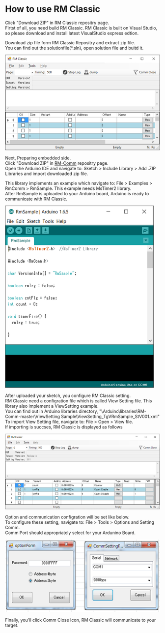 # How to use RM Classic
Click "Download ZIP" in RM Classic repositry page.  
Firtst of all, you need build RM Classic.
RM Classic is built on Visual Studio, so please download and install latest VisualStudio express edtion.

Download zip file form RM Classic Repositry and extract zip file.  
You can find out the solutionfile(\*.sln), open solution file and buitd it.

![RM Classic screen](mdContents\RMScreenShotInitial.png "screenshot")

Next, Preparing embedded side.  
Click "Download ZIP" in [RM-Comm](https://github.com/NaoNaoMe/RM-Comm) repositry page.  
Open the Arduino IDE and navigate to: Sketch > Include Library > Add .ZIP Libraries and import downloaded zip file.

This library implements an example which navigate to: File > Examples > RmComm > RmSample. This example needs MsTimer2 library.  
After RmSample is uploaded to your Arduino board, Arduino is ready to communicate with RM Classic.

![Ardunino IDE screen](mdContents\ArduinoIDEScreenShot.png "screenshot")

After uploaded your sketch, you configure RM Classic setting.  
RM Classic need a configration file which is called View Setting file.
This library also implement a ViewSetting example.  
You can find out in Arduino libraries directory, "\\Arduino\\libraries\\RM-Comm-master\\ViewSetting Sample\\ViewSetting_TgVRmSample_StV001.xml"  
To import View Setting file, navigate to: File > Open > View file.  
If importing is succses, RM Classic is displayed as follows

![RM Classic screen](mdContents\RMScreenShotAfterVS.png "screenshot")

Option and communication configration will be set like below.  
To configure these setting, navigate to: File > Tools > Options and Setting Comm.  
Comm Port should appropriately select for your Ardunino Board.

![RM Classic screen](mdContents\RMScreenShotConfig.png "screenshot")

Finally, you'll click Comm Close Icon, RM Classic will communicate to your target.

